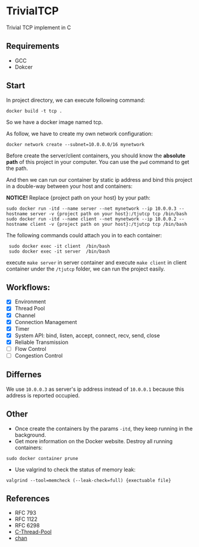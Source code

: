 # TrivialTCP
Trivial TCP implement in C

## Requirements
- GCC
- Dokcer

## Start
In project directory, we can execute following command:
   
```shell
docker build -t tcp .
```
So we have a docker image named tcp.    
   

As follow, we have to create my own network configuration:  


```shell
docker network create --subnet=10.0.0.0/16 mynetwork
```

Before create the server/client containers, you should know the **absolute path** of this project in your computer. 
You can use the `pwd` command to get the path.

And then we can run our container by static ip address and bind this project in a double-way between your host and containers:      

**NOTICE!** Replace {project path on your host} by your path:    

```shell
sudo docker run -itd --name server --net mynetwork --ip 10.0.0.3 --hostname server -v {project path on your host}:/tjutcp tcp /bin/bash
sudo docker run -itd --name client --net mynetwork --ip 10.0.0.2 --hostname client -v {project path on your host}:/tjutcp tcp /bin/bash
```

The following commands could attach you in to each container:
````shell
 sudo docker exec -it client  /bin/bash
 sudo docker exec -it server  /bin/bash
````
execute `make server` in server container and execute `make client` in client container under the `/tjutcp` folder, we can run the project easily.

## Workflows:
- [x] Environment
- [x] Thread Pool
- [x] Channel
- [x] Connection Management
- [x] Timer
- [x] System API: bind, listen, accept, connect, recv, send, close
- [x] Reliable Transmission
- [ ] Flow Control
- [ ] Congestion Control

## Differnes
We use `10.0.0.3` as server's ip address instead of `10.0.0.1` because this address is reported occupied.

## Other
- Once create the containers by the params `-itd`, they keep running in the background.  
- Get more information on the Docker website.
Destroy all running containers:     

```shell
sudo docker container prune
```

- Use valgrind to check the status of memory leak:
```shell
valgrind --tool=memcheck (--leak-check=full) {exectuable file}
```

## References
- RFC 793
- RFC 1122
- RFC 6298
- [C-Thread-Pool](https://github.com/Pithikos/C-Thread-Pool)
- [chan](https://github.com/tylertreat/chan)